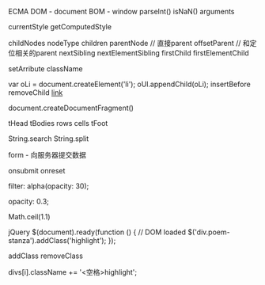 ECMA
DOM - document
BOM - window
parseInt()
isNaN()
arguments

currentStyle
getComputedStyle

childNodes
nodeType
children
parentNode	// 直接parent
offsetParent	// 和定位相关的parent
nextSibling
nextElementSibling
firstChild
firstElementChild

setArribute
className

var oLi = document.createElement('li');
oUl.appendChild(oLi);
insertBefore
removeChild
<a href="javascript:;">link</a>

document.createDocumentFragment()

tHead
tBodies
rows
cells
tFoot

String.search
String.split

form - 向服务器提交数据

onsubmit
onreset


filter: alpha(opacity: 30);

opacity: 0.3;

Math.ceil(1.1)

jQuery
$(document).ready(function () {
	// DOM loaded
    $('div.poem-stanza').addClass('highlight');
});

addClass
removeClass

divs[i].className += '<空格>highlight';


